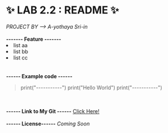 <h1>✨ LAB 2.2 : README ✨</h1>
<i>PROJECT BY --> A-yothaya Sri-in</i>
<br></br>
<b>------- Feature -------</b>
<li>list aa</Li>
<li>list bb</Li>
<li>list cc</Li>
<br></br>
<b>------ Example code ------</b>
<blockquote>
  print("-----------")
  print("Hello World")
  print("-----------")
</blockquote>
<br></br>
<b>------ Link to My Git ------</b>
<a href="https://github.com/ayocucu/Big-Data-Project.git">
Click Here!
</a>
<br></br>
<b>------ License------</b>
<i>Coming Soon</i>
